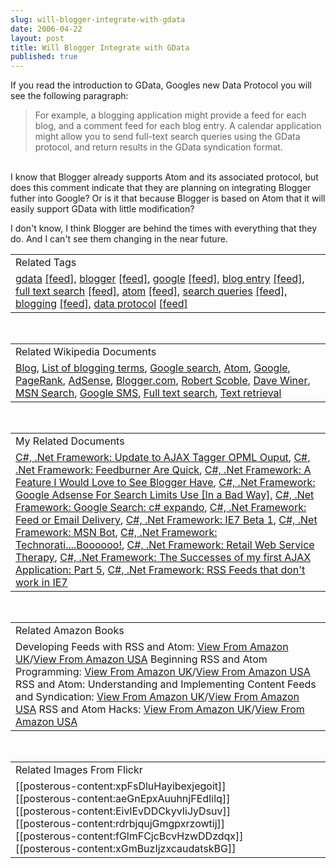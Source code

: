 ```yaml
---
slug: will-blogger-integrate-with-gdata
date: 2006-04-22
layout: post
title: Will Blogger Integrate with GData
published: true
---
```

If you read the introduction to GData, Googles new Data Protocol you will see the following paragraph:<br /><blockquote class="posterous_medium_quote">For example, a blogging application might provide a feed for each blog, and a comment feed for each blog entry. A calendar application might allow you to send full-text search queries using the GData protocol, and return results in the GData syndication format.<br />
</blockquote><br />I know that Blogger already supports Atom and its associated protocol, but does this comment indicate that they are planning on integrating Blogger futher into Google? Or is it that because Blogger is based on Atom that it will easily support GData with little modification?<p />I don't know, I think Blogger are behind the times with everything that they do.  And I can't see them changing in the near future.<p /><table class="TechnoratiHead TagHeader">
<tr><td>Related Tags</td></tr>
<tr class="Technorati"><td>
<a href="http://www.kinlan.co.uk/tag/gdata" class="Tag" rel="tag">gdata</a> <a href="http://feeds.technorati.com/feed/posts/tag/gdata" class="Tag">[feed]</a>, <a href="http://www.kinlan.co.uk/tag/blogger" class="Tag" rel="tag">blogger</a> <a href="http://feeds.technorati.com/feed/posts/tag/blogger" class="Tag">[feed]</a>, <a href="http://www.kinlan.co.uk/tag/google" class="Tag" rel="tag">google</a> <a href="http://feeds.technorati.com/feed/posts/tag/google" class="Tag">[feed]</a>, <a href="http://www.kinlan.co.uk/tag/blog%20entry" class="Tag" rel="tag">blog entry</a> <a href="http://feeds.technorati.com/feed/posts/tag/blog%20entry" class="Tag">[feed]</a>, <a href="http://www.kinlan.co.uk/tag/full%20text%20search" class="Tag" rel="tag">full text search</a> <a href="http://feeds.technorati.com/feed/posts/tag/full%20text%20search" class="Tag">[feed]</a>, <a href="http://www.kinlan.co.uk/tag/atom" class="Tag" rel="tag">atom</a> <a href="http://feeds.technorati.com/feed/posts/tag/atom" class="Tag">[feed]</a>, <a href="http://www.kinlan.co.uk/tag/search%20queries" class="Tag" rel="tag">search queries</a> <a href="http://feeds.technorati.com/feed/posts/tag/search%20queries" class="Tag">[feed]</a>, <a href="http://www.kinlan.co.uk/tag/blogging" class="Tag" rel="tag">blogging</a> <a href="http://feeds.technorati.com/feed/posts/tag/blogging" class="Tag">[feed]</a>, <a href="http://www.kinlan.co.uk/tag/data%20protocol" class="Tag" rel="tag">data protocol</a> <a href="http://feeds.technorati.com/feed/posts/tag/data%20protocol" class="Tag">[feed]</a>
</td></tr>
</table><br /><table class="TechnoratiHead TagHeader">
<tr><td>Related Wikipedia Documents</td></tr>
<tr class="Technorati"><td>
<a href="http://en.wikipedia.org/wiki/Blog" class="Tag" rel="tag">Blog</a>, <a href="http://en.wikipedia.org/wiki/List_of_blogging_terms" class="Tag" rel="tag">List of blogging terms</a>, <a href="http://en.wikipedia.org/wiki/Google_search" class="Tag" rel="tag">Google search</a>, <a href="http://en.wikipedia.org/wiki/Atom" class="Tag" rel="tag">Atom</a>, <a href="http://en.wikipedia.org/wiki/Google" class="Tag" rel="tag">Google</a>, <a href="http://en.wikipedia.org/wiki/PageRank" class="Tag" rel="tag">PageRank</a>, <a href="http://en.wikipedia.org/wiki/AdSense" class="Tag" rel="tag">AdSense</a>, <a href="http://en.wikipedia.org/wiki/Blogger" class="Tag" rel="tag">Blogger.com</a>, <a href="http://en.wikipedia.org/wiki/Robert_Scoble" class="Tag" rel="tag">Robert Scoble</a>, <a href="http://en.wikipedia.org/wiki/Dave_Winer" class="Tag" rel="tag">Dave Winer</a>, <a href="http://en.wikipedia.org/wiki/MSN_Search" class="Tag" rel="tag">MSN Search</a>, <a href="http://en.wikipedia.org/wiki/Google_SMS" class="Tag" rel="tag">Google SMS</a>, <a href="http://en.wikipedia.org/wiki/Full_text_search" class="Tag" rel="tag">Full text search</a>, <a href="http://en.wikipedia.org/wiki/Text_retrieval" class="Tag" rel="tag">Text retrieval</a>
</td></tr>
</table><br /><table class="TechnoratiHead TagHeader">
<tr><td>My Related Documents</td></tr>
<tr class="Technorati"><td>
<a href="http://www.kinlan.co.uk/2005/11/update-to-ajax-tagger-opml-ouput.html" class="Tag" rel="tag">C#, .Net Framework: Update to AJAX Tagger OPML Ouput</a>, <a href="http://www.kinlan.co.uk/2006/04/feedburner-are-quick.html" class="Tag" rel="tag">C#, .Net Framework: Feedburner Are Quick</a>, <a href="http://www.kinlan.co.uk/2005/11/feature-i-would-love-to-see-blogger.html" class="Tag" rel="tag">C#, .Net Framework: A Feature I Would Love to See Blogger Have</a>, <a href="http://www.kinlan.co.uk/2006/02/google-adsense-for-search-limits-use.html" class="Tag" rel="tag">C#, .Net Framework: Google Adsense For Search Limits Use [In a Bad Way]</a>, <a href="http://www.kinlan.co.uk/2005/11/google-search-c-expando.html" class="Tag" rel="tag">C#, .Net Framework: Google Search: c# expando</a>, <a href="http://www.kinlan.co.uk/2006/03/feed-or-email-delivery.html" class="Tag" rel="tag">C#, .Net Framework: Feed or Email Delivery</a>, <a href="http://www.kinlan.co.uk/2005/07/ie7-beta-1.html" class="Tag" rel="tag">C#, .Net Framework: IE7 Beta 1</a>, <a href="http://www.kinlan.co.uk/2005/08/msn-bot.html" class="Tag" rel="tag">C#, .Net Framework: MSN Bot</a>, <a href="http://www.kinlan.co.uk/2005/09/technoratiboooooo.html" class="Tag" rel="tag">C#, .Net Framework: Technorati....Boooooo!</a>, <a href="http://www.kinlan.co.uk/2005/08/retail-web-service-therapy.html" class="Tag" rel="tag">C#, .Net Framework: Retail Web Service Therapy</a>, <a href="http://www.kinlan.co.uk/2005/08/successes-of-my-first-ajax-application_17.html" class="Tag" rel="tag">C#, .Net Framework: The Successes of my first AJAX Application: Part 5</a>, <a href="http://www.kinlan.co.uk/2005/08/rss-feeds-that-dont-work-in-ie7.html" class="Tag" rel="tag">C#, .Net Framework: RSS Feeds that don't work in IE7</a>
</td></tr>
</table><br /><table class="TechnoratiHead TagHeader">
<tr><td>Related Amazon Books</td></tr>
<tr class="Technorati"><td>Developing Feeds with RSS and Atom: <a href="http://www.amazon.co.uk/exec/obidos/redirect?tag=cnetfra-21&amp;link_code=xm2&amp;camp=2025&amp;creative=165953&amp;path=http://www.amazon.co.uk/gp/redirect.html%253fASIN=0596008813%2526tag=cnetfra-21%2526lcode=xm2%2526cID=2025%2526ccmID=165953%2526location=/o/ASIN/0596008813%25253FSubscriptionId=0CM2PVF6VAHJQKW5G782" class="Tag" rel="tag">View From Amazon UK</a>/<a href="http://www.amazon.com/exec/obidos/redirect?tag=cnetfra-20&amp;link_code=xm2&amp;camp=2025&amp;creative=165953&amp;path=http://www.amazon.com/gp/redirect.html%253fASIN=0596008813%2526tag=cnetfra-20%2526lcode=xm2%2526cID=2025%2526ccmID=165953%2526location=/o/ASIN/0596008813%25253FSubscriptionId=0CM2PVF6VAHJQKW5G782" class="Tag" rel="tag">View From Amazon USA</a> Beginning RSS and Atom Programming: <a href="http://www.amazon.co.uk/exec/obidos/redirect?tag=cnetfra-21&amp;link_code=xm2&amp;camp=2025&amp;creative=165953&amp;path=http://www.amazon.co.uk/gp/redirect.html%253fASIN=0764579169%2526tag=cnetfra-21%2526lcode=xm2%2526cID=2025%2526ccmID=165953%2526location=/o/ASIN/0764579169%25253FSubscriptionId=0CM2PVF6VAHJQKW5G782" class="Tag" rel="tag">View From Amazon UK</a>/<a href="http://www.amazon.com/exec/obidos/redirect?tag=cnetfra-20&amp;link_code=xm2&amp;camp=2025&amp;creative=165953&amp;path=http://www.amazon.com/gp/redirect.html%253fASIN=0764579169%2526tag=cnetfra-20%2526lcode=xm2%2526cID=2025%2526ccmID=165953%2526location=/o/ASIN/0764579169%25253FSubscriptionId=0CM2PVF6VAHJQKW5G782" class="Tag" rel="tag">View From Amazon USA</a> RSS and Atom: Understanding and Implementing Content Feeds and Syndication: <a href="http://www.amazon.co.uk/exec/obidos/redirect?tag=cnetfra-21&amp;link_code=xm2&amp;camp=2025&amp;creative=165953&amp;path=http://www.amazon.co.uk/gp/redirect.html%253fASIN=1904811574%2526tag=cnetfra-21%2526lcode=xm2%2526cID=2025%2526ccmID=165953%2526location=/o/ASIN/1904811574%25253FSubscriptionId=0CM2PVF6VAHJQKW5G782" class="Tag" rel="tag">View From Amazon UK</a>/<a href="http://www.amazon.com/exec/obidos/redirect?tag=cnetfra-20&amp;link_code=xm2&amp;camp=2025&amp;creative=165953&amp;path=http://www.amazon.com/gp/redirect.html%253fASIN=1904811574%2526tag=cnetfra-20%2526lcode=xm2%2526cID=2025%2526ccmID=165953%2526location=/o/ASIN/1904811574%25253FSubscriptionId=0CM2PVF6VAHJQKW5G782" class="Tag" rel="tag">View From Amazon USA</a> RSS and Atom Hacks: <a href="http://www.amazon.co.uk/exec/obidos/redirect?tag=cnetfra-21&amp;link_code=xm2&amp;camp=2025&amp;creative=165953&amp;path=http://www.amazon.co.uk/gp/redirect.html%253fASIN=0596101457%2526tag=cnetfra-21%2526lcode=xm2%2526cID=2025%2526ccmID=165953%2526location=/o/ASIN/0596101457%25253FSubscriptionId=0CM2PVF6VAHJQKW5G782" class="Tag" rel="tag">View From Amazon UK</a>/<a href="http://www.amazon.com/exec/obidos/redirect?tag=cnetfra-20&amp;link_code=xm2&amp;camp=2025&amp;creative=165953&amp;path=http://www.amazon.com/gp/redirect.html%253fASIN=0596101457%2526tag=cnetfra-20%2526lcode=xm2%2526cID=2025%2526ccmID=165953%2526location=/o/ASIN/0596101457%25253FSubscriptionId=0CM2PVF6VAHJQKW5G782" class="Tag" rel="tag">View From Amazon USA</a>
</td></tr>
</table><br /><table class="TechnoratiHead TagHeader">
<tr><td>Related Images From Flickr</td></tr>
<tr class="Technorati"><td>
<span style="float: left;">[[posterous-content:xpFsDluHayibexjegoit]]</span><span style="float: left;">[[posterous-content:aeGnEpxAuuhnjFEdIilq]]</span><span style="float: left;">[[posterous-content:EivlEvDDCkyvIiJyDsuv]]</span><span style="float: left;">[[posterous-content:rdrbjqujGmgpxrzowtij]]</span><span style="float: left;">[[posterous-content:fGlmFCjcBcvHzwDDzdqx]]</span><span style="float: left;">[[posterous-content:xGmBuzIjzxcaudatskBG]]</span>
</td></tr>
</table><div class="blogger-post-footer"><img class="posterous_download_image" src="https://blogger.googleusercontent.com/tracker/8109338-114571187799292033?l=www.kinlan.co.uk%2Findex.html" height="1" alt="" width="1" /></div>


